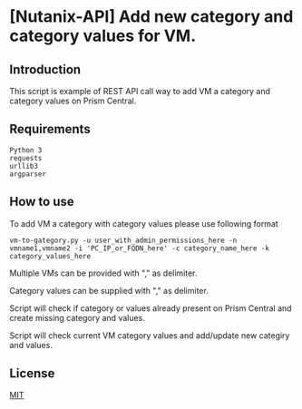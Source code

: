 # [Nutanix-API] Add new category and category values for VM.

## Introduction

This script is example of REST API call way to add VM a category and category values on Prism Central.

## Requirements
```
Python 3
requests
urllib3
argparser
```
## How to use

To add VM a category with category values please use following format

```vm-to-gategory.py -u user_with_admin_permissions_here -n vmname1,vmname2 -i 'PC_IP_or_FQDN_here' -c category_name_here -k category_values_here```

Multiple VMs can be provided with "," as delimiter.

Category values can be supplied with "," as delimiter.

Script will check if category or values already present on Prism Central and create missing category and values.

Script will check current VM category values and add/update new categiry and values.

## License
[MIT](https://choosealicense.com/licenses/mit/)
